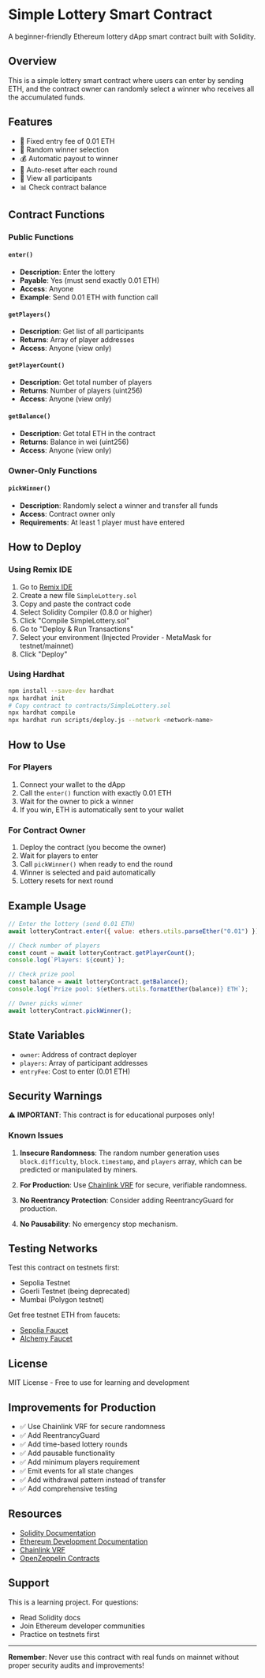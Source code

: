 # Simple Lottery Smart Contract

A beginner-friendly Ethereum lottery dApp smart contract built with Solidity.

## Overview

This is a simple lottery smart contract where users can enter by sending ETH, and the contract owner can randomly select a winner who receives all the accumulated funds.

## Features

- 🎫 Fixed entry fee of 0.01 ETH
- 🎲 Random winner selection
- 💰 Automatic payout to winner
- 🔄 Auto-reset after each round
- 👥 View all participants
- 📊 Check contract balance

## Contract Functions

### Public Functions

#### `enter()`
- **Description**: Enter the lottery
- **Payable**: Yes (must send exactly 0.01 ETH)
- **Access**: Anyone
- **Example**: Send 0.01 ETH with function call

#### `getPlayers()`
- **Description**: Get list of all participants
- **Returns**: Array of player addresses
- **Access**: Anyone (view only)

#### `getPlayerCount()`
- **Description**: Get total number of players
- **Returns**: Number of players (uint256)
- **Access**: Anyone (view only)

#### `getBalance()`
- **Description**: Get total ETH in the contract
- **Returns**: Balance in wei (uint256)
- **Access**: Anyone (view only)

### Owner-Only Functions

#### `pickWinner()`
- **Description**: Randomly select a winner and transfer all funds
- **Access**: Contract owner only
- **Requirements**: At least 1 player must have entered

## How to Deploy

### Using Remix IDE

1. Go to [Remix IDE](https://remix.ethereum.org/)
2. Create a new file `SimpleLottery.sol`
3. Copy and paste the contract code
4. Select Solidity Compiler (0.8.0 or higher)
5. Click "Compile SimpleLottery.sol"
6. Go to "Deploy & Run Transactions"
7. Select your environment (Injected Provider - MetaMask for testnet/mainnet)
8. Click "Deploy"

### Using Hardhat

```bash
npm install --save-dev hardhat
npx hardhat init
# Copy contract to contracts/SimpleLottery.sol
npx hardhat compile
npx hardhat run scripts/deploy.js --network <network-name>
```

## How to Use

### For Players

1. Connect your wallet to the dApp
2. Call the `enter()` function with exactly 0.01 ETH
3. Wait for the owner to pick a winner
4. If you win, ETH is automatically sent to your wallet

### For Contract Owner

1. Deploy the contract (you become the owner)
2. Wait for players to enter
3. Call `pickWinner()` when ready to end the round
4. Winner is selected and paid automatically
5. Lottery resets for next round

## Example Usage

```javascript
// Enter the lottery (send 0.01 ETH)
await lotteryContract.enter({ value: ethers.utils.parseEther("0.01") });

// Check number of players
const count = await lotteryContract.getPlayerCount();
console.log(`Players: ${count}`);

// Check prize pool
const balance = await lotteryContract.getBalance();
console.log(`Prize pool: ${ethers.utils.formatEther(balance)} ETH`);

// Owner picks winner
await lotteryContract.pickWinner();
```

## State Variables

- `owner`: Address of contract deployer
- `players`: Array of participant addresses
- `entryFee`: Cost to enter (0.01 ETH)

## Security Warnings

⚠️ **IMPORTANT**: This contract is for educational purposes only!

### Known Issues

1. **Insecure Randomness**: The random number generation uses `block.difficulty`, `block.timestamp`, and `players` array, which can be predicted or manipulated by miners. 

2. **For Production**: Use [Chainlink VRF](https://docs.chain.link/vrf/v2/introduction) for secure, verifiable randomness.

3. **No Reentrancy Protection**: Consider adding ReentrancyGuard for production.

4. **No Pausability**: No emergency stop mechanism.

## Testing Networks

Test this contract on testnets first:
- Sepolia Testnet
- Goerli Testnet (being deprecated)
- Mumbai (Polygon testnet)

Get free testnet ETH from faucets:
- [Sepolia Faucet](https://sepoliafaucet.com/)
- [Alchemy Faucet](https://sepoliafaucet.com/)

## License

MIT License - Free to use for learning and development

## Improvements for Production

- ✅ Use Chainlink VRF for secure randomness
- ✅ Add ReentrancyGuard
- ✅ Add time-based lottery rounds
- ✅ Add pausable functionality
- ✅ Add minimum players requirement
- ✅ Emit events for all state changes
- ✅ Add withdrawal pattern instead of transfer
- ✅ Add comprehensive testing

## Resources

- [Solidity Documentation](https://docs.soliditylang.org/)
- [Ethereum Development Documentation](https://ethereum.org/en/developers/docs/)
- [Chainlink VRF](https://docs.chain.link/vrf/v2/introduction)
- [OpenZeppelin Contracts](https://docs.openzeppelin.com/contracts/)

## Support

This is a learning project. For questions:
- Read Solidity docs
- Join Ethereum developer communities
- Practice on testnets first

---

**Remember**: Never use this contract with real funds on mainnet without proper security audits and improvements!
